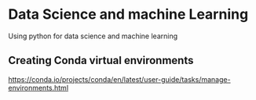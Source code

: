 # Data Science and machine Learning
Using python for data science and machine learning  

## Creating Conda virtual environments
https://conda.io/projects/conda/en/latest/user-guide/tasks/manage-environments.html
